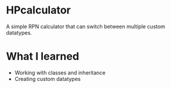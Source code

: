 # HPcalculator
A simple RPN calculator that can switch between multiple custom datatypes.
# What I learned
- Working with classes and inheritance
- Creating custom datatypes
